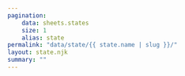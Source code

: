 ```yaml
---
pagination:
    data: sheets.states
    size: 1
    alias: state
permalink: "data/state/{{ state.name | slug }}/"
layout: state.njk
summary: ""
---
```

